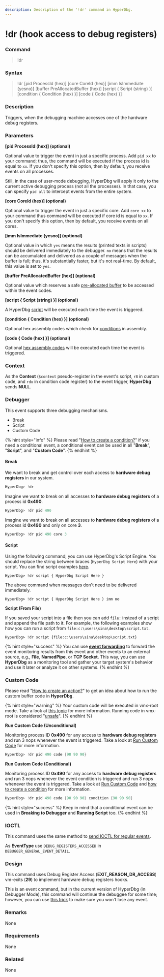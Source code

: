 ```yaml
---
description: Description of the '!dr' command in HyperDbg.
---
```


# !dr (hook access to debug registers)

### Command

> !dr

### Syntax

> !dr \[pid ProcessId (hex)] \[core CoreId (hex)] \[imm IsImmediate (yesno)] \[buffer PreAllocatedBuffer (hex)] \[script { Script (string) }] \[condition { Condition (hex) }] \[code { Code (hex) }]

### Description

Triggers, when the debugging machine accesses one of the hardware debug registers.

### Parameters

**\[pid ProcessId (hex)] (optional)**

Optional value to trigger the event in just a specific process. Add `pid xx` to your command; thus, the command will be executed if the process id is equal to `xx`. If you don't specify this option, then by default, you receive events on all processes.

Still, in the case of user-mode debugging, HyperDbg will apply it only to the current active debugging process (not all the processes). In that case, you can specify `pid all` to intercept events from the entire system.

**\[core CoreId (hex)] (optional)**

Optional value to trigger the event in just a specific core. Add `core xx` to your command thus command will be executed if core id is equal to `xx`. If you don't specify this option, then by default, you receive events on all cores.

**\[imm IsImmediate (yesno)] (optional)**

Optional value in which `yes` means the results (printed texts in scripts) should be delivered immediately to the debugger. `no` means that the results can be accumulated and delivered as a couple of messages when the buffer is full; thus, it's substantially faster, but it's not real-time. By default, this value is set to `yes`.

**\[buffer PreAllocatedBuffer (hex)] (optional)**

Optional value which reserves a safe [pre-allocated buffer](https://docs.hyperdbg.org/using-hyperdbg/prerequisites/how-to-create-an-action#pre-allocated-buffers) to be accessed within the event codes.

**\[script { Script (string) }] (optional)**

A HyperDbg [script](https://docs.hyperdbg.org/using-hyperdbg/prerequisites/how-to-create-an-action#script) will be executed each time the event is triggered.

**\[condition { Condition (hex) }]  (optional)**

Optional hex assembly codes which check for [conditions](https://docs.hyperdbg.org/using-hyperdbg/prerequisites/how-to-create-a-condition) in assembly.

**\[code { Code (hex) }]  (optional)**

Optional [hex assembly codes](https://docs.hyperdbg.org/using-hyperdbg/prerequisites/how-to-create-an-action#custom-codes) will be executed each time the event is triggered.

### Context

As the **Context** (`$context` pseudo-register in the event's script, `r8` in custom code, and `rdx` in condition code register) to the event trigger, **HyperDbg** sends **NULL**.

### Debugger

This event supports three debugging mechanisms.

* Break
* Script
* Custom Code

{% hint style="info" %}
Please read "[How to create a condition?](https://docs.hyperdbg.org/using-hyperdbg/prerequisites/how-to-create-a-condition)" if you need a conditional event, a conditional event can be used in all "**Break**", "**Script**", and "**Custom Code**".
{% endhint %}

#### Break

We want to break and get control over each access to **hardware debug registers** in our system.

```c
HyperDbg> !dr
```

Imagine we want to break on all accesses to **hardware debug registers** of a process id **0x490**.

```c
HyperDbg> !dr pid 490
```

Imagine we want to break on all accesses to **hardware debug registers** of a process id **0x490** and only on core **3**.

```c
HyperDbg> !dr pid 490 core 3
```

#### Script

Using the following command, you can use HyperDbg's Script Engine. You should replace the string between braces (`HyperDbg Script Here`) with your script. You can find script examples [here](https://docs.hyperdbg.org/commands/scripting-language/examples).

```
HyperDbg> !dr script { HyperDbg Script Here }
```

The above command when messages don't need to be delivered immediately.

```
HyperDbg> !dr script { HyperDbg Script Here } imm no
```

**Script (From File)**

If you saved your script into a file then you can add `file:` instead of a script and append the file path to it. For example, the following examples show how you can run a script from `file:c:\users\sina\desktop\script.txt`.

```
HyperDbg> !dr script {file:c:\users\sina\desktop\script.txt}
```

{% hint style="success" %}
You can use [**event forwarding**](https://docs.hyperdbg.org/tips-and-tricks/misc/event-forwarding) to forward the event monitoring results from this event and other events to an external source, e.g., **File**, **NamedPipe**, or **TCP Socket**. This way, you can use **HyperDbg** as a monitoring tool and gather your target system's behavior and use it later or analyze it on other systems.
{% endhint %}

### Custom Code

Please read "[How to create an action?](https://docs.hyperdbg.org/using-hyperdbg/prerequisites/how-to-create-an-action)" to get an idea about how to run the custom buffer code in **HyperDbg**.

{% hint style="warning" %}
Your custom code will be executed in vmx-root mode. Take a look at [this topic](https://docs.hyperdbg.org/tips-and-tricks/considerations/vmx-root-mode-vs-vmx-non-root-mode) for more information. Running code in vmx-root is considered "[unsafe](https://docs.hyperdbg.org/tips-and-tricks/considerations/the-unsafe-behavior)".
{% endhint %}

**Run Custom Code (Unconditional)**

Monitoring process ID **0x490** for any access to **hardware debug registers** and run 3 nops whenever the event is triggered. Take a look at [Run Custom Code](https://docs.hyperdbg.org/using-hyperdbg/prerequisites/how-to-create-an-action#run-custom-codes) for more information.

```c
HyperDbg> !dr pid 490 code {90 90 90}
```

**Run Custom Code (Conditional)**

Monitoring process ID **0x490** for any access to **hardware debug registers** and run 3 nops whenever the event condition is triggered and run 3 nops whenever the event is triggered. Take a look at [Run Custom Code](https://docs.hyperdbg.org/using-hyperdbg/prerequisites/how-to-create-an-action#run-custom-codes) and [how to create a condition](https://docs.hyperdbg.org/using-hyperdbg/prerequisites/how-to-create-a-condition) for more information.

```c
HyperDbg> !dr pid 490 code {90 90 90} condition {90 90 90}
```

{% hint style="success" %}
Keep in mind that a conditional event can be used in **Breaking to Debugger** and **Running Script** too.
{% endhint %}

### IOCTL

This command uses the same method to [send IOCTL for regular events](https://docs.hyperdbg.org/design/debugger-internals/ioctl-requests-for-events).

As **EventType** use `DEBUG_REGISTERS_ACCESSED` in `DEBUGGER_GENERAL_EVENT_DETAIL`.

### Design

This command uses Debug Register Access (**EXIT\_REASON\_DR\_ACCESS**) vm-exits (**29**) to implement hardware debug registers hooks.

This is an event command, but in the current version of HyperDbg (in Debugger Mode), this command will continue the debuggee for some time; however, you can use [this trick](https://docs.hyperdbg.org/tips-and-tricks/misc/enable-and-disable-events-in-debugger-mode) to make sure you won't lose any event.

### Remarks

None

### Requirements

None

### Related

None
